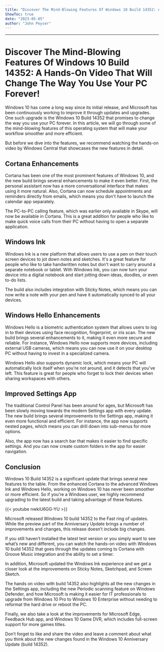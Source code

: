 ```yaml
---
title: "Discover The Mind-Blowing Features Of Windows 10 Build 14352: A Hands-On Video That Will Change The Way You Use Your PC Forever!"
ShowToc: true 
date: "2023-05-05"
author: "John Peyser"
---
```

*****
# Discover The Mind-Blowing Features Of Windows 10 Build 14352: A Hands-On Video That Will Change The Way You Use Your PC Forever!

Windows 10 has come a long way since its initial release, and Microsoft has been continuously working to improve it through updates and upgrades. One such upgrade is the Windows 10 Build 14352 that promises to change the way you use your PC forever. In this article, we will go through some of the mind-blowing features of this operating system that will make your workflow smoother and more efficient.

But before we dive into the features, we recommend watching the hands-on video by Windows Central that showcases the new features in detail.

## Cortana Enhancements

Cortana has been one of the most prominent features of Windows 10, and the new build brings several enhancements to make it even better. First, the personal assistant now has a more conversational interface that makes using it more natural. Also, Cortana can now schedule appointments and reminders directly from emails, which means you don't have to launch the calendar app separately.

The PC-to-PC calling feature, which was earlier only available in Skype, will now be available in Cortana. This is a great addition for people who like to make quick voice calls from their PC without having to open a separate application.

## Windows Ink

Windows Ink is a new platform that allows users to use a pen on their touch screen devices to jot down notes and sketches. It's a great feature for people who like to take handwritten notes but don't want to carry around a separate notebook or tablet. With Windows Ink, you can now turn your device into a digital notebook and start jotting down ideas, doodles, or even to-do lists.

The build also includes integration with Sticky Notes, which means you can now write a note with your pen and have it automatically synced to all your devices.

## Windows Hello Enhancements

Windows Hello is a biometric authentication system that allows users to log in to their devices using face recognition, fingerprint, or iris scan. The new build brings several enhancements to it, making it even more secure and reliable. For instance, Windows Hello now supports more devices, including external USB cameras, which means you can now use it on your desktop PC without having to invest in a specialized camera.

Windows Hello also supports dynamic lock, which means your PC will automatically lock itself when you're not around, and it detects that you've left. This feature is great for people who forget to lock their devices when sharing workspaces with others.

## Improved Settings App

The traditional Control Panel has been around for ages, but Microsoft has been slowly moving towards the modern Settings app with every update. The new build brings several improvements to the Settings app, making it even more functional and efficient. For instance, the app now supports nested pages, which means you can drill down into sub-menus for more options.

Also, the app now has a search bar that makes it easier to find specific settings. And you can now create custom folders in the app for easier navigation.

## Conclusion

Windows 10 Build 14352 is a significant update that brings several new features to the table. From the enhanced Cortana to the advanced Windows Ink and Windows Hello, working on Windows 10 has never been smoother or more efficient. So if you're a Windows user, we highly recommend upgrading to the latest build and taking advantage of these features.

{{< youtube nwkiU6GG-YU >}} 



Microsoft released Windows 10 build 14352 to the Fast ring of updates. While the preview part of the Anniversary Update brings a number of improvements and changes, this release doesn’t include big changes.
 
If you still haven’t installed the latest test version or you simply want to see what’s new and different, you can watch the hands-on video with Windows 10 build 14352 that goes through the updates coming to Cortana with Groove Music integration and the ability to set a timer.
 
In addition, Microsoft updated the Windows Ink experience and we get a closer look at the improvements on Sticky Notes, Sketchpad, and Screen Sketch.
 
The hands on video with build 14352 also highlights all the new changes in the Settings app, including the new Periodic scanning feature on Windows Defender, and how Microsoft is making it easier for IT professionals to upgrade from Windows 10 Pro to Windows 10 Enterprise without needing to reformat the hard drive or reboot the PC.
 
Finally, we also take a look at the improvements for Microsoft Edge, Feedback Hub app, and Windows 10 Game DVR, which includes full-screen support for more games titles.
 
Don’t forget to like and share the video and leave a comment about what you think about the new changes found in the Windows 10 Anniversary Update (build 14352).




